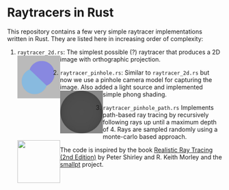 # Raytracers in Rust

This repository contains a few very simple raytracer implementations written in Rust. They are listed here in increasing order of complexity:

 1. `raytracer_2d.rs`: 
    The simplest possible (?) raytracer that produces a 2D image with orthographic projection.
    <img src="https://raw.githubusercontent.com/gz/rust-raytracer/master/raytracer_2d.jpg" align="left" height="100" width="100" >

 2. `raytracer_pinhole.rs`: 
    Similar to `raytracer_2d.rs` but now we use a pinhole camera model for capturing the image. Also added a light source and implemented simple phong shading.
    <img src="https://raw.githubusercontent.com/gz/rust-raytracer/master/raytracer_pinhole.jpg" align="left" height="100" width="100" >


 3. `raytracer_pinhole_path.rs`
    Implements path-based ray tracing by recursively following rays
    up until a maximum depth of 4. Rays are sampled randomly using a 
    monte-carlo based approach.
    <img src="https://raw.githubusercontent.com/gz/rust-raytracer/master/raytracer_pinhole_path.jpg" align="left" height="100" width="100" >

The code is inspired by the book [Realistic Ray Tracing (2nd Edition)][2] by Peter Shirley and R. Keith Morley and the [smallpt][1] project.
    
[1]: http://www.kevinbeason.com/smallpt/
[2]: http://www.amazon.com/Realistic-Ray-Tracing-Second-Edition/dp/1568814615